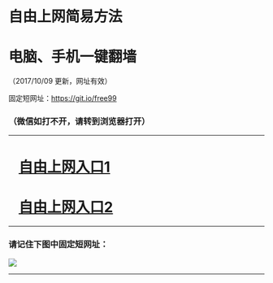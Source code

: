 ﻿# 自由上网简易方法

# 电脑、手机一键翻墙

（2017/10/09 更新，网址有效）

固定短网址：https://git.io/free99

### （微信如打不开，请转到浏览器打开）


***





# &nbsp;&nbsp; <a href="http://ft767527376.fwq-tz-1001.info/fwqtz01.html?t=100900125221 " target="_blank">自由上网入口1</a>
# &nbsp;&nbsp; <a href="http://ft1021316952.fwq-tz-1002.info/fwqtz02.html?t=100900130468 " target="_blank">自由上网入口2</a>
***

### 请记住下图中固定短网址：

<img src="https://s3-us-west-2.amazonaws.com/fwq-1001/yjfq-20170905okok.png" /> 


***

